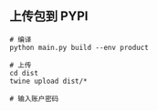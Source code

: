 ## 上传包到 PYPI


```
# 编译
python main.py build --env product

# 上传
cd dist
twine upload dist/*

# 输入账户密码
```